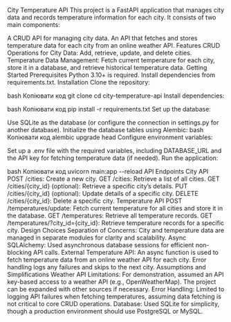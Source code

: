 City Temperature API
This project is a FastAPI application that manages city data and records temperature information for each city. It consists of two main components:

A CRUD API for managing city data.
An API that fetches and stores temperature data for each city from an online weather API.
Features
CRUD Operations for City Data: Add, retrieve, update, and delete cities.
Temperature Data Management: Fetch current temperature for each city, store it in a database, and retrieve historical temperature data.
Getting Started
Prerequisites
Python 3.10+ is required.
Install dependencies from requirements.txt.
Installation
Clone the repository:

bash
Копіювати код
git clone <repository-url>
cd city-temperature-api
Install dependencies:

bash
Копіювати код
pip install -r requirements.txt
Set up the database:

Use SQLite as the database (or configure the connection in settings.py for another database).
Initialize the database tables using Alembic:
bash
Копіювати код
alembic upgrade head
Configure environment variables:

Set up a .env file with the required variables, including DATABASE_URL and the API key for fetching temperature data (if needed).
Run the application:

bash
Копіювати код
uvicorn main:app --reload
API Endpoints
City API
POST /cities: Create a new city.
GET /cities: Retrieve a list of all cities.
GET /cities/{city_id} (optional): Retrieve a specific city’s details.
PUT /cities/{city_id} (optional): Update details of a specific city.
DELETE /cities/{city_id}: Delete a specific city.
Temperature API
POST /temperatures/update: Fetch current temperature for all cities and store it in the database.
GET /temperatures: Retrieve all temperature records.
GET /temperatures/?city_id={city_id}: Retrieve temperature records for a specific city.
Design Choices
Separation of Concerns: City and temperature data are managed in separate modules for clarity and scalability.
Async SQLAlchemy: Used asynchronous database sessions for efficient non-blocking API calls.
External Temperature API: An async function is used to fetch temperature data from an online weather API for each city. Error handling logs any failures and skips to the next city.
Assumptions and Simplifications
Weather API Limitations: For demonstration, assumed an API key-based access to a weather API (e.g., OpenWeatherMap). The project can be expanded with other sources if necessary.
Error Handling: Limited to logging API failures when fetching temperatures, assuming data fetching is not critical to core CRUD operations.
Database: Used SQLite for simplicity, though a production environment should use PostgreSQL or MySQL.
